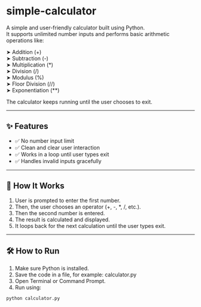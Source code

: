 # simple-calculator
A simple and user-friendly calculator built using Python.  
It supports unlimited number inputs and performs basic arithmetic operations like:

➤ Addition (+)  
➤ Subtraction (-)  
➤ Multiplication (*)  
➤ Division (/)  
➤ Modulus (%)  
➤ Floor Division (//)  
➤ Exponentiation (**)

The calculator keeps running until the user chooses to exit.

---

## ✨ Features

- ✅ No number input limit
- ✅ Clean and clear user interaction
- ✅ Works in a loop until user types exit
- ✅ Handles invalid inputs gracefully

---

## 🚀 How It Works

1. User is prompted to enter the first number.
2. Then, the user chooses an operator (+, -, *, /, etc.).
3. Then the second number is entered.
4. The result is calculated and displayed.
5. It loops back for the next calculation until the user types exit.

---

## 🛠️ How to Run

1. Make sure Python is installed.
2. Save the code in a file, for example: calculator.py
3. Open Terminal or Command Prompt.
4. Run using:

```bash
python calculator.py
